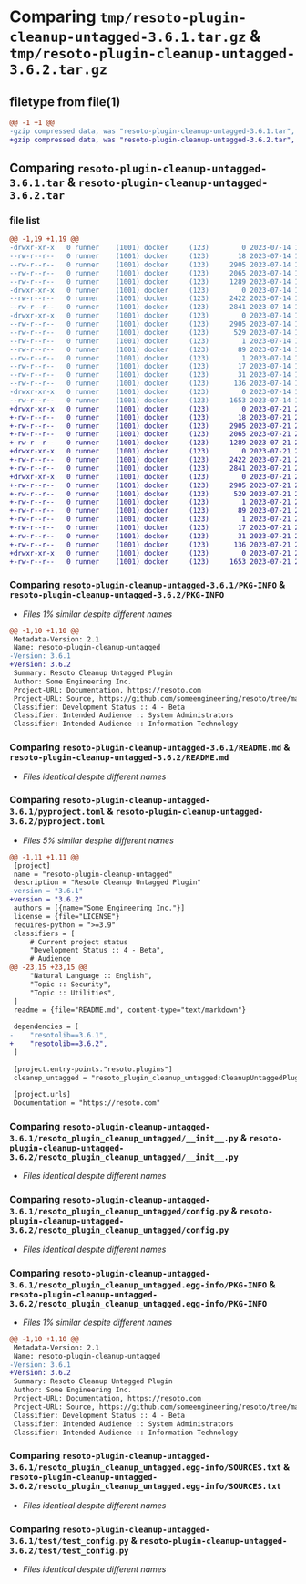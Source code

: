 # Comparing `tmp/resoto-plugin-cleanup-untagged-3.6.1.tar.gz` & `tmp/resoto-plugin-cleanup-untagged-3.6.2.tar.gz`

## filetype from file(1)

```diff
@@ -1 +1 @@
-gzip compressed data, was "resoto-plugin-cleanup-untagged-3.6.1.tar", last modified: Fri Jul 14 17:06:11 2023, max compression
+gzip compressed data, was "resoto-plugin-cleanup-untagged-3.6.2.tar", last modified: Fri Jul 21 22:11:04 2023, max compression
```

## Comparing `resoto-plugin-cleanup-untagged-3.6.1.tar` & `resoto-plugin-cleanup-untagged-3.6.2.tar`

### file list

```diff
@@ -1,19 +1,19 @@
-drwxr-xr-x   0 runner    (1001) docker     (123)        0 2023-07-14 17:06:11.719977 resoto-plugin-cleanup-untagged-3.6.1/
--rw-r--r--   0 runner    (1001) docker     (123)       18 2023-07-14 17:00:52.000000 resoto-plugin-cleanup-untagged-3.6.1/MANIFEST.in
--rw-r--r--   0 runner    (1001) docker     (123)     2905 2023-07-14 17:06:11.719977 resoto-plugin-cleanup-untagged-3.6.1/PKG-INFO
--rw-r--r--   0 runner    (1001) docker     (123)     2065 2023-07-14 17:00:52.000000 resoto-plugin-cleanup-untagged-3.6.1/README.md
--rw-r--r--   0 runner    (1001) docker     (123)     1289 2023-07-14 17:00:52.000000 resoto-plugin-cleanup-untagged-3.6.1/pyproject.toml
-drwxr-xr-x   0 runner    (1001) docker     (123)        0 2023-07-14 17:06:11.719977 resoto-plugin-cleanup-untagged-3.6.1/resoto_plugin_cleanup_untagged/
--rw-r--r--   0 runner    (1001) docker     (123)     2422 2023-07-14 17:00:52.000000 resoto-plugin-cleanup-untagged-3.6.1/resoto_plugin_cleanup_untagged/__init__.py
--rw-r--r--   0 runner    (1001) docker     (123)     2841 2023-07-14 17:00:52.000000 resoto-plugin-cleanup-untagged-3.6.1/resoto_plugin_cleanup_untagged/config.py
-drwxr-xr-x   0 runner    (1001) docker     (123)        0 2023-07-14 17:06:11.719977 resoto-plugin-cleanup-untagged-3.6.1/resoto_plugin_cleanup_untagged.egg-info/
--rw-r--r--   0 runner    (1001) docker     (123)     2905 2023-07-14 17:06:11.000000 resoto-plugin-cleanup-untagged-3.6.1/resoto_plugin_cleanup_untagged.egg-info/PKG-INFO
--rw-r--r--   0 runner    (1001) docker     (123)      529 2023-07-14 17:06:11.000000 resoto-plugin-cleanup-untagged-3.6.1/resoto_plugin_cleanup_untagged.egg-info/SOURCES.txt
--rw-r--r--   0 runner    (1001) docker     (123)        1 2023-07-14 17:06:11.000000 resoto-plugin-cleanup-untagged-3.6.1/resoto_plugin_cleanup_untagged.egg-info/dependency_links.txt
--rw-r--r--   0 runner    (1001) docker     (123)       89 2023-07-14 17:06:11.000000 resoto-plugin-cleanup-untagged-3.6.1/resoto_plugin_cleanup_untagged.egg-info/entry_points.txt
--rw-r--r--   0 runner    (1001) docker     (123)        1 2023-07-14 17:02:27.000000 resoto-plugin-cleanup-untagged-3.6.1/resoto_plugin_cleanup_untagged.egg-info/not-zip-safe
--rw-r--r--   0 runner    (1001) docker     (123)       17 2023-07-14 17:06:11.000000 resoto-plugin-cleanup-untagged-3.6.1/resoto_plugin_cleanup_untagged.egg-info/requires.txt
--rw-r--r--   0 runner    (1001) docker     (123)       31 2023-07-14 17:06:11.000000 resoto-plugin-cleanup-untagged-3.6.1/resoto_plugin_cleanup_untagged.egg-info/top_level.txt
--rw-r--r--   0 runner    (1001) docker     (123)      136 2023-07-14 17:06:11.719977 resoto-plugin-cleanup-untagged-3.6.1/setup.cfg
-drwxr-xr-x   0 runner    (1001) docker     (123)        0 2023-07-14 17:06:11.719977 resoto-plugin-cleanup-untagged-3.6.1/test/
--rw-r--r--   0 runner    (1001) docker     (123)     1653 2023-07-14 17:00:52.000000 resoto-plugin-cleanup-untagged-3.6.1/test/test_config.py
+drwxr-xr-x   0 runner    (1001) docker     (123)        0 2023-07-21 22:11:04.628199 resoto-plugin-cleanup-untagged-3.6.2/
+-rw-r--r--   0 runner    (1001) docker     (123)       18 2023-07-21 22:06:08.000000 resoto-plugin-cleanup-untagged-3.6.2/MANIFEST.in
+-rw-r--r--   0 runner    (1001) docker     (123)     2905 2023-07-21 22:11:04.628199 resoto-plugin-cleanup-untagged-3.6.2/PKG-INFO
+-rw-r--r--   0 runner    (1001) docker     (123)     2065 2023-07-21 22:06:08.000000 resoto-plugin-cleanup-untagged-3.6.2/README.md
+-rw-r--r--   0 runner    (1001) docker     (123)     1289 2023-07-21 22:06:08.000000 resoto-plugin-cleanup-untagged-3.6.2/pyproject.toml
+drwxr-xr-x   0 runner    (1001) docker     (123)        0 2023-07-21 22:11:04.624199 resoto-plugin-cleanup-untagged-3.6.2/resoto_plugin_cleanup_untagged/
+-rw-r--r--   0 runner    (1001) docker     (123)     2422 2023-07-21 22:06:08.000000 resoto-plugin-cleanup-untagged-3.6.2/resoto_plugin_cleanup_untagged/__init__.py
+-rw-r--r--   0 runner    (1001) docker     (123)     2841 2023-07-21 22:06:08.000000 resoto-plugin-cleanup-untagged-3.6.2/resoto_plugin_cleanup_untagged/config.py
+drwxr-xr-x   0 runner    (1001) docker     (123)        0 2023-07-21 22:11:04.628199 resoto-plugin-cleanup-untagged-3.6.2/resoto_plugin_cleanup_untagged.egg-info/
+-rw-r--r--   0 runner    (1001) docker     (123)     2905 2023-07-21 22:11:04.000000 resoto-plugin-cleanup-untagged-3.6.2/resoto_plugin_cleanup_untagged.egg-info/PKG-INFO
+-rw-r--r--   0 runner    (1001) docker     (123)      529 2023-07-21 22:11:04.000000 resoto-plugin-cleanup-untagged-3.6.2/resoto_plugin_cleanup_untagged.egg-info/SOURCES.txt
+-rw-r--r--   0 runner    (1001) docker     (123)        1 2023-07-21 22:11:04.000000 resoto-plugin-cleanup-untagged-3.6.2/resoto_plugin_cleanup_untagged.egg-info/dependency_links.txt
+-rw-r--r--   0 runner    (1001) docker     (123)       89 2023-07-21 22:11:04.000000 resoto-plugin-cleanup-untagged-3.6.2/resoto_plugin_cleanup_untagged.egg-info/entry_points.txt
+-rw-r--r--   0 runner    (1001) docker     (123)        1 2023-07-21 22:07:41.000000 resoto-plugin-cleanup-untagged-3.6.2/resoto_plugin_cleanup_untagged.egg-info/not-zip-safe
+-rw-r--r--   0 runner    (1001) docker     (123)       17 2023-07-21 22:11:04.000000 resoto-plugin-cleanup-untagged-3.6.2/resoto_plugin_cleanup_untagged.egg-info/requires.txt
+-rw-r--r--   0 runner    (1001) docker     (123)       31 2023-07-21 22:11:04.000000 resoto-plugin-cleanup-untagged-3.6.2/resoto_plugin_cleanup_untagged.egg-info/top_level.txt
+-rw-r--r--   0 runner    (1001) docker     (123)      136 2023-07-21 22:11:04.628199 resoto-plugin-cleanup-untagged-3.6.2/setup.cfg
+drwxr-xr-x   0 runner    (1001) docker     (123)        0 2023-07-21 22:11:04.628199 resoto-plugin-cleanup-untagged-3.6.2/test/
+-rw-r--r--   0 runner    (1001) docker     (123)     1653 2023-07-21 22:06:08.000000 resoto-plugin-cleanup-untagged-3.6.2/test/test_config.py
```

### Comparing `resoto-plugin-cleanup-untagged-3.6.1/PKG-INFO` & `resoto-plugin-cleanup-untagged-3.6.2/PKG-INFO`

 * *Files 1% similar despite different names*

```diff
@@ -1,10 +1,10 @@
 Metadata-Version: 2.1
 Name: resoto-plugin-cleanup-untagged
-Version: 3.6.1
+Version: 3.6.2
 Summary: Resoto Cleanup Untagged Plugin
 Author: Some Engineering Inc.
 Project-URL: Documentation, https://resoto.com
 Project-URL: Source, https://github.com/someengineering/resoto/tree/main/plugins/cleanup_untagged
 Classifier: Development Status :: 4 - Beta
 Classifier: Intended Audience :: System Administrators
 Classifier: Intended Audience :: Information Technology
```

### Comparing `resoto-plugin-cleanup-untagged-3.6.1/README.md` & `resoto-plugin-cleanup-untagged-3.6.2/README.md`

 * *Files identical despite different names*

### Comparing `resoto-plugin-cleanup-untagged-3.6.1/pyproject.toml` & `resoto-plugin-cleanup-untagged-3.6.2/pyproject.toml`

 * *Files 5% similar despite different names*

```diff
@@ -1,11 +1,11 @@
 [project]
 name = "resoto-plugin-cleanup-untagged"
 description = "Resoto Cleanup Untagged Plugin"
-version = "3.6.1"
+version = "3.6.2"
 authors = [{name="Some Engineering Inc."}]
 license = {file="LICENSE"}
 requires-python = ">=3.9"
 classifiers = [
     # Current project status
     "Development Status :: 4 - Beta",
     # Audience
@@ -23,15 +23,15 @@
     "Natural Language :: English",
     "Topic :: Security",
     "Topic :: Utilities",
 ]
 readme = {file="README.md", content-type="text/markdown"}
 
 dependencies = [
-    "resotolib==3.6.1",
+    "resotolib==3.6.2",
 ]
 
 [project.entry-points."resoto.plugins"]
 cleanup_untagged = "resoto_plugin_cleanup_untagged:CleanupUntaggedPlugin"
 
 [project.urls]
 Documentation = "https://resoto.com"
```

### Comparing `resoto-plugin-cleanup-untagged-3.6.1/resoto_plugin_cleanup_untagged/__init__.py` & `resoto-plugin-cleanup-untagged-3.6.2/resoto_plugin_cleanup_untagged/__init__.py`

 * *Files identical despite different names*

### Comparing `resoto-plugin-cleanup-untagged-3.6.1/resoto_plugin_cleanup_untagged/config.py` & `resoto-plugin-cleanup-untagged-3.6.2/resoto_plugin_cleanup_untagged/config.py`

 * *Files identical despite different names*

### Comparing `resoto-plugin-cleanup-untagged-3.6.1/resoto_plugin_cleanup_untagged.egg-info/PKG-INFO` & `resoto-plugin-cleanup-untagged-3.6.2/resoto_plugin_cleanup_untagged.egg-info/PKG-INFO`

 * *Files 1% similar despite different names*

```diff
@@ -1,10 +1,10 @@
 Metadata-Version: 2.1
 Name: resoto-plugin-cleanup-untagged
-Version: 3.6.1
+Version: 3.6.2
 Summary: Resoto Cleanup Untagged Plugin
 Author: Some Engineering Inc.
 Project-URL: Documentation, https://resoto.com
 Project-URL: Source, https://github.com/someengineering/resoto/tree/main/plugins/cleanup_untagged
 Classifier: Development Status :: 4 - Beta
 Classifier: Intended Audience :: System Administrators
 Classifier: Intended Audience :: Information Technology
```

### Comparing `resoto-plugin-cleanup-untagged-3.6.1/resoto_plugin_cleanup_untagged.egg-info/SOURCES.txt` & `resoto-plugin-cleanup-untagged-3.6.2/resoto_plugin_cleanup_untagged.egg-info/SOURCES.txt`

 * *Files identical despite different names*

### Comparing `resoto-plugin-cleanup-untagged-3.6.1/test/test_config.py` & `resoto-plugin-cleanup-untagged-3.6.2/test/test_config.py`

 * *Files identical despite different names*

